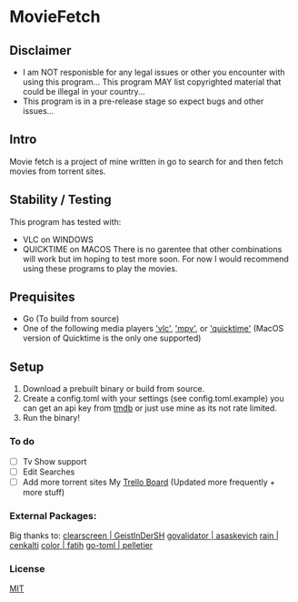 # MovieFetch

## Disclaimer
- I am NOT responisble for any legal issues or other you encounter with using this program... This program MAY list copyrighted material that could be illegal in your country...
- This program is in a pre-release stage so expect bugs and other issues...

## Intro
Movie fetch is a project of mine written in go to search for and then fetch movies from torrent sites.

## Stability / Testing
This program has tested with:
- VLC on WINDOWS
- QUICKTIME on MACOS
There is no garentee that other combinations will work but im hoping to test more soon.
For now I would recommend using these programs to play the movies.

## Prequisites
- Go (To build from source)
- One of the following media players ['vlc'](https://www.videolan.org/vlc/), ['mpv'](https://mpv.io/), or ['quicktime'](https://support.apple.com/downloads/quicktime) (MacOS version of Quicktime is the only one supported)

## Setup
1. Download a prebuilt binary or build from source. 
1. Create a config.toml with your settings (see config.toml.example) you can get an api key from [tmdb](https://www.themoviedb.org/) or just use mine as its not rate limited.
1. Run the binary!

### To do
- [  ] Tv Show support
- [  ] Edit Searches
- [  ] Add more torrent sites
My [Trello Board](https://trello.com/b/LUevlQih/moviefetch) (Updated more frequently + more stuff)

### External Packages:
Big thanks to:
[clearscreen | GeistInDerSH](github.com/GeistInDerSH/clearscreen)
[govalidator | asaskevich](github.com/asaskevich/govalidator)
[rain        | cenkalti](github.com/cenkalti/rain)
[color       | fatih](github.com/fatih/color)
[go-toml     | pelletier](github.com/pelletier/go-toml)

### License
[MIT](https://github.com/MD5-Hashm/moviefetch/blob/main/LICENSE)